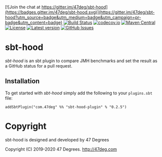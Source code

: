 
[comment]: # (Start Badges)

[![Join the chat at https://gitter.im/47deg/sbt-hood](https://badges.gitter.im/47deg/sbt-hood.svg)](https://gitter.im/47deg/sbt-hood?utm_source=badge&utm_medium=badge&utm_campaign=pr-badge&utm_content=badge) [![Build Status](https://travis-ci.org/47degrees/sbt-hood.svg?branch=master)](https://travis-ci.org/47degrees/sbt-hood) [![codecov.io](http://codecov.io/gh/47degrees/sbt-hood/branch/master/graph/badge.svg)](http://codecov.io/gh/47degrees/sbt-hood) [![Maven Central](https://img.shields.io/badge/maven%20central-0.2.4-green.svg)](https://oss.sonatype.org/#nexus-search;gav~com.47deg~sbt-hood*) [![License](https://img.shields.io/badge/license-Apache%202-blue.svg)](https://raw.githubusercontent.com/47degrees/sbt-hood/master/LICENSE) [![Latest version](https://img.shields.io/badge/sbt--hood-0.2.4-green.svg)](https://index.scala-lang.org/47deg/sbt-hood) [![GitHub Issues](https://img.shields.io/github/issues/47degrees/sbt-hood.svg)](https://github.com/47degrees/sbt-hood/issues)

[comment]: # (End Badges)
# sbt-hood

*sbt-hood* is an sbt plugin to compare JMH benchmarks and set the result as a GitHub status for a pull request.

## Installation

To get started with *sbt-hood* simply add the following to your `plugins.sbt` file:

```
addSbtPlugin("com.47deg" %% "sbt-hood-plugin" % "0.2.5")
```

[comment]: # (Start Copyright)
# Copyright

sbt-hood is designed and developed by 47 Degrees

Copyright (C) 2019-2020 47 Degrees. <http://47deg.com>

[comment]: # (End Copyright)